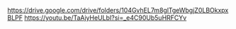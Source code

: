 https://drive.google.com/drive/folders/104GvhEL7m8glTgeWbgjZ0LBOkxpxBLPF
https://youtu.be/TaAjyHeULbI?si=_e4C90Ub5uHRFCYv
